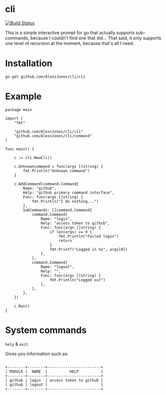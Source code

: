 # cli

[![Build Status](https://travis-ci.org/AlexsJones/cli.svg?branch=master)](https://travis-ci.org/AlexsJones/cli)

This is a simple interactive prompt for go that actually supports sub-commands, because I couldn't find one that did...
That said, it only supports one level of recursion at the moment, because that's all I need.

# Installation

```
go get github.com/AlexsJones/cli/cli
```

# Example

```
package main

import (
	"fmt"

	"github.com/AlexsJones/cli/cli"
	"github.com/AlexsJones/cli/command"
)

func main() {

	c := cli.NewCli()

	c.Unknowncommand = func(args []string) {
		fmt.Println("Unknown command")
	}

	c.AddCommand(command.Command{
		Name: "github",
		Help: "github primary command interface",
		Func: func(args []string) {
			fmt.Println("I do nothing...")
		},
		SubCommands: []command.Command{
			command.Command{
				Name: "login",
				Help: "access token to github",
				Func: func(args []string) {
					if len(args) == 0 {
						fmt.Println("Failed login")
						return
					}
					fmt.Printf("Logged in %s", args[0])
				},
			},
			command.Command{
				Name: "logout",
				Help: "",
				Func: func(args []string) {
					fmt.Println("Logged out")
				},
			},
		},
	})

	c.Run()
}

```

# System commands

`help` & `exit`

Gives you information such as:

```

+--------+--------+------------------------+
| MODULE |  NAME  |          HELP          |
+--------+--------+------------------------+
| github | login  | access token to github |
| github | logout |                        |
+--------+--------+------------------------+

```
